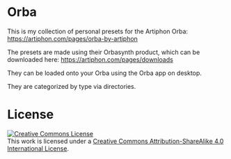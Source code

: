 # Orba

This is my collection of personal presets for the Artiphon Orba: https://artiphon.com/pages/orba-by-artiphon

The presets are made using their Orbasynth product, which can be downloaded here: https://artiphon.com/pages/downloads

They can be loaded onto your Orba using the Orba app on desktop.

They are categorized by type via directories.

# License

<a rel="license" href="http://creativecommons.org/licenses/by-sa/4.0/"><img alt="Creative Commons License" style="border-width:0" src="https://i.creativecommons.org/l/by-sa/4.0/88x31.png" /></a><br />This work is licensed under a <a rel="license" href="http://creativecommons.org/licenses/by-sa/4.0/">Creative Commons Attribution-ShareAlike 4.0 International License</a>.